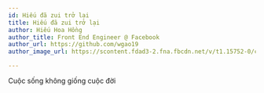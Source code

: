 ```yaml
---
id: Hiếu đã zui trở lại
title: Hiếu đã zui trở lại
author: Hiếu Hoa Hồng
author_title: Front End Engineer @ Facebook
author_url: https://github.com/wgao19
author_image_url: https://scontent.fdad3-2.fna.fbcdn.net/v/t1.15752-0/cp0/q90/p64x64/111202600_2687434501525645_9098094908265568838_n.jpg?_nc_cat=104&_nc_sid=02e273&_nc_ohc=mpQ157LlJm8AX_4xB6R&_nc_ht=scontent.fdad3-2.fna&oh=727873414572aff89822a7b3ef801764&oe=5F4AFA80

---
```


Cuộc sống không giống cuộc đời 

